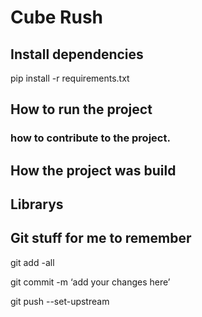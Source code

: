 # Cube Rush

## Install dependencies

pip install -r requirements.txt

## How to run the project

### how to contribute to the project.

## How the project was build

## Librarys

## Git stuff for me to remember
git add -all

git commit -m ‘add your changes here’

git push --set-upstream

